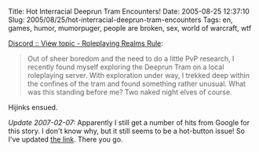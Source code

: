 Title: Hot Interracial Deeprun Tram Encounters!
Date: 2005-08-25 12:37:10
Slug: 2005/08/25/hot-interracial-deeprun-tram-encounters
Tags: en, games, humor, mumorpuger, people are broken, sex, world of warcraft, wtf


[Discord :: View topic - Roleplaying Realms Rule][1]:

> Out of sheer boredom and the need to do a little PvP research, I recently
found myself exploring the Deeprun Tram on a local roleplaying server. With
exploration under way, I trekked deep within the confines of the tram and
found something rather unusual. What was this standing before me? Two naked
night elves of course.

Hijinks ensued.

_Update 2007-02-07:_ Apparently I still get a number of hits from Google for
this story. I don't know why, but it still seems to be a hot-button issue! So
I've updated [the link][1]. There you go.

   [1]: http://www.se7en-x.com/yarhump/
